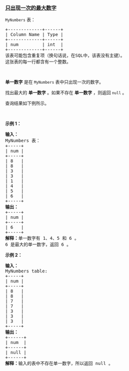 ### [只出现一次的最大数字](https://leetcode-cn.com/problems/biggest-single-number)

<p><code>MyNumbers</code> 表：</p>

<div class="original__bRMd">
<div>
<pre>
+-------------+------+
| Column Name | Type |
+-------------+------+
| num         | int  |
+-------------+------+
该表可能包含重复项（换句话说，在SQL中，该表没有主键）。
这张表的每一行都含有一个整数。
</pre>

<p>&nbsp;</p>

<p><strong>单一数字</strong> 是在 <code>MyNumbers</code> 表中只出现一次的数字。</p>

<p>找出最大的 <strong>单一数字</strong> 。如果不存在 <strong>单一数字</strong> ，则返回&nbsp;<code>null</code> 。</p>

<p>查询结果如下例所示。</p>
<ptable> </ptable>

<p>&nbsp;</p>

<p><strong>示例 1：</strong></p>

<pre>
<strong>输入：</strong>
MyNumbers 表：
+-----+
| num |
+-----+
| 8   |
| 8   |
| 3   |
| 3   |
| 1   |
| 4   |
| 5   |
| 6   |
+-----+
<strong>输出：</strong>
+-----+
| num |
+-----+
| 6   |
+-----+
<strong>解释：</strong>单一数字有 1、4、5 和 6 。
6 是最大的单一数字，返回 6 。
</pre>

<p><strong>示例 2：</strong></p>

<pre>
<strong>输入：</strong>
MyNumbers table:
+-----+
| num |
+-----+
| 8   |
| 8   |
| 7   |
| 7   |
| 3   |
| 3   |
| 3   |
+-----+
<strong>输出：</strong>
+------+
| num  |
+------+
| null |
+------+
<strong>解释：</strong>输入的表中不存在单一数字，所以返回 null 。
</pre>
</div>
</div>

<p>&nbsp;</p>
